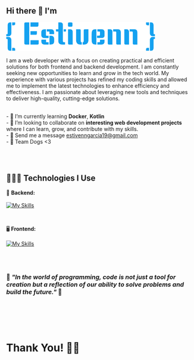 ## Hi there 👋 I'm 

<img src="estivenn.png" alt="Mi proyecto genial" width="400"> 
<br>

I am a web developer with a focus on creating practical and efficient solutions for both frontend and backend development. I am constantly seeking new opportunities to learn and grow in the tech world. My experience with various projects has refined my coding skills and allowed me to implement the latest technologies to enhance efficiency and effectiveness. I am passionate about leveraging new tools and techniques to deliver high-quality, cutting-edge solutions.

<br>
- 🌱 I’m currently learning <strong>Docker</strong>, <strong>Kotlin</strong>
<br>
- 👯 I’m looking to collaborate on <strong>interesting web development projects</strong> where I can learn, grow, and contribute with my skills.
<br>
- 📧 Send me a message <a href="mailto:tu-email@ejemplo.com">estivenngarcia19@gmail.com</a>

<br>
- 🐶 Team Dogs <3

<br><br>

## 👨🏻‍💻 Technologies I Use

:art: <strong>Backend:</strong> <br><br>
[![My Skills](https://skillicons.dev/icons?i=laravel,php,mysql,docker)](https://skillicons.dev)

<br>

🖥️ <strong>Frontend:</strong> <br><br>
[![My Skills](https://skillicons.dev/icons?i=react,bootstrap,sass,js,html,css,figma)](https://skillicons.dev)
[](https://pornhub)

<br><br>


<h3>👴 <i> "In the world of programming, code is not just a tool for creation but a reflection of our ability to solve problems and build the future." </i> 🍷  </h3> 


<br><br><br><br>
<h1>Thank You! 🤵🗿</h1>  








<!--
**EstivennGarcia19/Estivenngarcia19** is a ✨ _special_ ✨ repository because its `README.md` (this file) appears on your GitHub profile.

Here are some ideas to get you started:

- 🔭 I’m currently working on ...
- 🌱 I’m currently learning React, Ja  ...
- 👯 I’m looking to collaborate on ...
- 🤔 I’m looking for help with ...
- 💬 Ask me about ...
- 📫 How to reach me: ...
- 😄 Pronouns: ...
- ⚡ Fun fact: ...
-->

